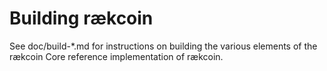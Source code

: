 Building rӕkcoin
================

See doc/build-*.md for instructions on building the various
elements of the rӕkcoin Core reference implementation of rӕkcoin.
